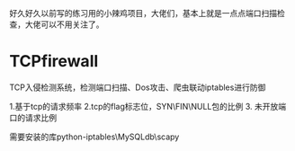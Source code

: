 
好久好久以前写的练习用的小辣鸡项目，大佬们，基本上就是一点点端口扫描检查，大佬可以不用关注了。

# TCPfirewall

TCP入侵检测系统，检测端口扫描、Dos攻击、爬虫联动iptables进行防御

1.基于tcp的请求频率
2.tcp的flag标志位，SYN\FIN\NULL包的比例
3. 未开放端口的请求比例

需要安装的库python-iptables\MySQLdb\scapy

